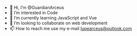 - 👋 Hi, I’m @GuardianArceus
- 👀 I’m interested in Code
- 🌱 I’m currently learning JavaScript and Vue
- 💞️ I’m looking to collaborate on web development
- 📫 How to reach me use my e-mail lupearceus@outlook.com

<!---
GuardianArceus/GuardianArceus is a ✨ special ✨ repository because its `README.md` (this file) appears on your GitHub profile.
You can click the Preview link to take a look at your changes.
--->
